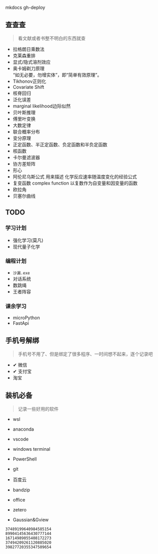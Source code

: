 mkdocs gh-deploy


## 查查查
> 看文献或者书整不明白的东西就查

- 拉格朗日乘数法
- 克莱森重排
- 显式/隐式溶剂效应
- 奥卡姆剃刀原理  
    “如无必要，勿增实体”，即“简单有效原理”。
- Tikhonov正则化
- Covariate Shift
- 核脊回归
- 泛化误差
- marginal likelihood边际似然
- 贝叶斯推理
- 傅里叶变换
- 大数定律
- 联合概率分布
- 变分原理
- 正定函数、半正定函数、负定函数和半负定函数
- 核函数
- 卡尔曼滤波器
- 协方差矩阵
- 形心
- 阿伦尼乌斯公式
	用来描述 化学反应速率随温度变化的经验公式
- 复变函数 complex function
	以复数作为自变量和因变量的函数
- 欧拉角
- 贝塞尔曲线


## TODO
### 学习计划
- 强化学习(莫凡)
- 现代量子化学

### 编程计划
- `沙漏.exe`
- 对话系统
- 数跳绳
- 王者阵容

### 课余学习
- microPython
- FastApi

## 手机号解绑
> 手机号不用了、但是绑定了很多程序、一时间想不起来，逐个记录吧
- ✔ 微信
- ✔ 支付宝
- 淘宝

## 装机必备
> 记录一些好用的软件
- wsl
- anaconda
- vscode
- windows terminal
- PowerShell
- git

- 百度云
- bandzip
- office
- zetero

- Gaussian&Gview

```
37489199640984585154
89904145636430777144
16714989055408172273
37494209261120885020
39827720355347509654
```